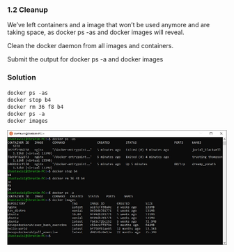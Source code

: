 ### 1.2 Cleanup
We’ve left containers and a image that won’t be used anymore and are taking space, as docker ps -as and docker images will reveal.

Clean the docker daemon from all images and containers.

Submit the output for docker ps -a and docker images

### Solution
```
docker ps -as
docker stop b4
docker rm 36 f8 b4
docker ps -a
docker images
```

![Cleanup](screenshot.jpg)